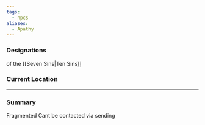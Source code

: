 ```yaml
---
tags:
  - npcs
aliases:
  - Apathy
---
```



### Designations
of the [[Seven Sins|Ten Sins]]

### Current Location


___
### Summary
Fragmented 
Cant be contacted via sending